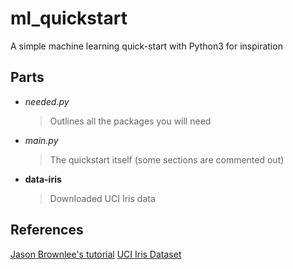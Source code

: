 # ml_quickstart
A simple machine learning quick-start with Python3 for inspiration 

## Parts
- *needed.py*
    > Outlines all the packages you will need 
- *main.py*
    > The quickstart itself (some sections are commented out)
- __data-iris__
    > Downloaded UCI Iris data

## References
[Jason Brownlee's tutorial](https://machinelearningmastery.com/machine-learning-in-python-step-by-step/)
[UCI Iris Dataset](https://archive.ics.uci.edu/ml/datasets/Iris)



